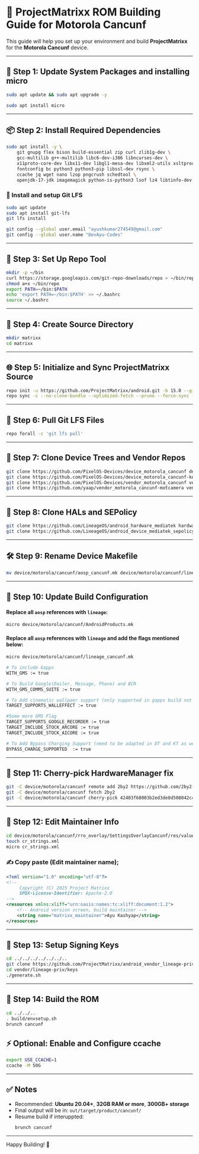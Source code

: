
# 📱 ProjectMatrixx ROM Building Guide for Motorola Cancunf

This guide will help you set up your environment and build **ProjectMatrixx** for the **Motorola Cancunf** device.

---

## 🧩 Step 1: Update System Packages and installing micro

```bash
sudo apt update && sudo apt upgrade -y
```
```bash
sudo apt install micro
```

---

## 📦 Step 2: Install Required Dependencies

```bash
sudo apt install -y \
    git gnupg flex bison build-essential zip curl zlib1g-dev \
    gcc-multilib g++-multilib libc6-dev-i386 libncurses-dev \
    x11proto-core-dev libx11-dev libgl1-mesa-dev libxml2-utils xsltproc unzip \
    fontconfig bc python3 python3-pip libssl-dev rsync \
    ccache jq wget nano lzop pngcrush schedtool \
    openjdk-17-jdk imagemagick python-is-python3 lsof lz4 libtinfo-dev
```

### 🔄 Install and setup Git LFS

```bash
sudo apt update
sudo apt install git-lfs
git lfs install
```

```bash
git config --global user.email "ayushkumar274549@gmail.com"
git config --global user.name "DevAyu-Codes"
```

---

## 🧰 Step 3: Set Up Repo Tool

```bash
mkdir -p ~/bin
curl https://storage.googleapis.com/git-repo-downloads/repo > ~/bin/repo
chmod a+x ~/bin/repo
export PATH=~/bin:$PATH
echo 'export PATH=~/bin:$PATH' >> ~/.bashrc
source ~/.bashrc
```

---

## 📁 Step 4: Create Source Directory

```bash
mkdir matrixx
cd matrixx
```

---

## 🌐 Step 5: Initialize and Sync ProjectMatrixx Source

```bash
repo init -u https://github.com/ProjectMatrixx/android.git -b 15.0 --git-lfs
repo sync -c --no-clone-bundle --optimized-fetch --prune --force-sync -j$(nproc --all)
```

---

## 🔄 Step 6: Pull Git LFS Files

```bash
repo forall -c 'git lfs pull'
```

---

## 📱 Step 7: Clone Device Trees and Vendor Repos

```bash
git clone https://github.com/PixelOS-Devices/device_motorola_cancunf device/motorola/cancunf
git clone https://github.com/PixelOS-Devices/device_motorola_cancunf-kernel device/motorola/cancunf-kernel
git clone https://github.com/PixelOS-Devices/vendor_motorola_cancunf vendor/motorola/cancunf
git clone https://github.com/yaap/vendor_motorola_cancunf-motcamera vendor/motorola/cancunf-motcamera
```

---

## 🧱 Step 8: Clone HALs and SEPolicy

```bash
git clone https://github.com/LineageOS/android_hardware_mediatek hardware/mediatek
git clone https://github.com/LineageOS/android_device_mediatek_sepolicy_vndr device/mediatek/sepolicy_vndr
```

---

## 🛠️ Step 9: Rename Device Makefile

```bash
mv device/motorola/cancunf/aosp_cancunf.mk device/motorola/cancunf/lineage_cancunf.mk
```

---

## 🧾 Step 10: Update Build Configuration

#### Replace all `aosp` references with `lineage`:
```bash
micro device/motorola/cancunf/AndroidProducts.mk
```

#### Replace all `aosp` references with `lineage` and add the flags mentioned below:
```bash
micro device/motorola/cancunf/lineage_cancunf.mk
```
```bash
# To include Gapps 
WITH_GMS := true

# To Build Google(Dailer, Message, Phone) and BCR
WITH_GMS_COMMS_SUITE := true

# To Add cinematic wallpaer support (only supported in gapps build not in vanilla remove this flag for vanilla builds)
TARGET_SUPPORTS_WALLEFFECT := true

#Some more GMS Flag
TARGET_SUPPORTS_GOOGLE_RECORDER := true
TARGET_INCLUDE_STOCK_ARCORE := true
TARGET_INCLUDE_STOCK_AICORE := true

# To Add Bypass Charging Support (need to be adapted in DT and KT as well)
BYPASS_CHARGE_SUPPORTED  := true
```

---

## 🧬 Step 11: Cherry-pick HardwareManager fix

```bash
git -C device/motorola/cancunf remote add 2by2 https://github.com/2by2-Project-Devices/android_device_motorola_cancunf.git
git -C device/motorola/cancunf fetch 2by2
git -C device/motorola/cancunf cherry-pick 42403f68003b2ed3de8d508042c4d7696b2f4f60
```

---

## 🧪 Step 12: Edit Maintainer Info

```bash
cd device/motorola/cancunf/rro_overlay/SettingsOverlayCancunf/res/values
touch cr_strings.xml
micro cr_strings.xml
```

### ✍️ Copy paste (Edit maintainer name);
```xml
<?xml version="1.0" encoding="utf-8"?>
<!--
     Copyright (C) 2025 Project Matrixx
     SPDX-License-Identifier: Apache-2.0
-->
<resources xmlns:xliff="urn:oasis:names:tc:xliff:document:1.2">
    <!-- Android version screen, build maintainer -->
    <string name="matrixx_maintainer">Ayu Kashyap</string>
</resources>
```

---

## 🔑 Step 13: Setup Signing Keys

```bash
cd ../../../../../../..
git clone https://github.com/ProjectMatrixx/android_vendor_lineage-priv_keys-template.git -b master vendor/lineage-priv/keys
cd vendor/lineage-priv/keys
./generate.sh
```

---

## 🚀 Step 14: Build the ROM

```bash
cd ../../..
. build/envsetup.sh
brunch cancunf
```

## ⚡ Optional: Enable and Configure ccache

```bash
export USE_CCACHE=1
ccache -M 50G
```

---

## ✅ Notes

- Recommended: **Ubuntu 20.04+**, **32GB RAM or more**, **300GB+ storage**
- Final output will be in: `out/target/product/cancunf/`
- Resume build if interuppted:
  ```bash
  brunch cancunf
  ```

---

Happy Building! 🚀

